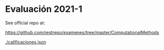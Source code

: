 # Evaluación 2021-1
See official repo at:

https://github.com/restrepo/examenes/tree/master/ComputationalMethods

[./calificaciones.json](./calificaciones.json)
